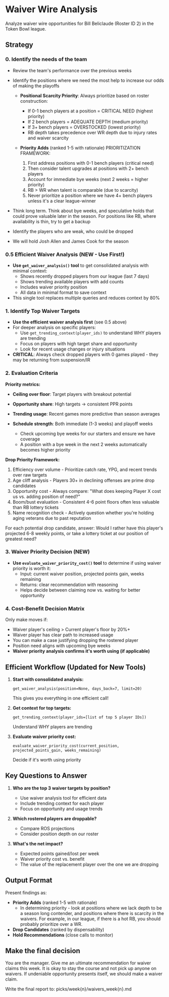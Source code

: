 # Waiver Wire Analysis

Analyze waiver wire opportunities for Bill Beliclaude (Roster ID 2) in the Token Bowl league.

## Strategy

### 0. Identify the needs of the team
- Review the team's performance over the previous weeks
- Identify the positions where we need the most help to increase our odds of making the playoffs

  - **Positional Scarcity Priority**: Always prioritize based on roster construction:
    - If 0-1 bench players at a position = CRITICAL NEED (highest priority)
    - If 2 bench players = ADEQUATE DEPTH (medium priority)
    - If 3+ bench players = OVERSTOCKED (lowest priority)
    - RB depth takes precedence over WR depth due to injury rates and waiver scarcity

  - **Priority Adds** (ranked 1-5 with rationale)
    PRIORITIZATION FRAMEWORK:
    1. First address positions with 0-1 bench players (critical need)
    2. Then consider talent upgrades at positions with 2+ bench players
    3. Account for immediate bye weeks (next 2 weeks = higher priority)
    4. RB > WR when talent is comparable (due to scarcity)
    5. Never prioritize a position where we have 4+ bench players unless it's a clear league-winner
- Think long term. Think about bye weeks, and speculative holds that could prove valuable later in the season. For positions like RB, where availability is thin, try to get a backup
- Identify the players who are weak, who could be dropped
- We will hold Josh Allen and James Cook for the season

### 0.5 Efficient Waiver Analysis (NEW - Use First!)
- **Use `get_waiver_analysis()` tool** to get consolidated analysis with minimal context:
  - Shows recently dropped players from our league (last 7 days)
  - Shows trending available players with add counts
  - Includes waiver priority position
  - All data in minimal format to save context
- This single tool replaces multiple queries and reduces context by 80%

### 1. Identify Top Waiver Targets
- **Use the efficient waiver analysis first** (see 0.5 above)
- For deeper analysis on specific players:
  - Use `get_trending_context(player_ids)` to understand WHY players are trending
  - Focus on players with high target share and opportunity
  - Look for recent usage changes or injury situations
- **CRITICAL**: Always check dropped players with 0 games played - they may be returning from suspension/IR

### 2. Evaluation Criteria
**Priority metrics:**
- **Ceiling over floor**: Target players with breakout potential
- **Opportunity share**: High targets -> consistent PPR points
- **Trending usage**: Recent games more predictive than season averages
- **Schedule strength**: Both immediate (1-3 weeks) and playoff weeks

  - Check upcoming bye weeks for our starters and ensure we have coverage
  - A position with a bye week in the next 2 weeks automatically becomes higher priority

**Drop Priority Framework:**
  1. Efficiency over volume - Prioritize catch rate, YPG, and recent trends over raw targets
  2. Age cliff analysis - Players 30+ in declining offenses are prime drop candidates
  3. Opportunity cost - Always compare: "What does keeping Player X cost us vs. adding position of need?"
  4. Boom/bust evaluation - Consistent 4-6 point floors often less valuable than RB lottery tickets
  5. Name recognition check - Actively question whether you're holding aging veterans due to past reputation

  For each potential drop candidate, answer: Would I rather have this player's projected 6-8 weekly points, or take a lottery ticket at our position of greatest need?

### 3. Waiver Priority Decision (NEW)
- **Use `evaluate_waiver_priority_cost()` tool** to determine if using waiver priority is worth it:
  - Input: current waiver position, projected points gain, weeks remaining
  - Returns: clear recommendation with reasoning
  - Helps decide between claiming now vs. waiting for better opportunity

### 4. Cost-Benefit Decision Matrix
Only make moves if:
- Waiver player's ceiling > Current player's floor by 20%+
- Waiver player has clear path to increased usage
- You can make a case justifying dropping the rostered player
- Position need aligns with upcoming bye weeks
- **Waiver priority analysis confirms it's worth using (if applicable)**

## Efficient Workflow (Updated for New Tools)

1. **Start with consolidated analysis:**
   ```
   get_waiver_analysis(position=None, days_back=7, limit=20)
   ```
   This gives you everything in one efficient call!

2. **Get context for top targets:**
   ```
   get_trending_context(player_ids=[list of top 5 player IDs])
   ```
   Understand WHY players are trending

3. **Evaluate waiver priority cost:**
   ```
   evaluate_waiver_priority_cost(current_position, projected_points_gain, weeks_remaining)
   ```
   Decide if it's worth using priority

## Key Questions to Answer

1. **Who are the top 3 waiver targets by position?**
   - Use waiver analysis tool for efficient data
   - Include trending context for each player
   - Focus on opportunity and usage trends

2. **Which rostered players are droppable?**
   - Compare ROS projections
   - Consider position depth on our roster

3. **What's the net impact?**
   - Expected points gained/lost per week
   - Waiver priority cost vs. benefit
   - The value of the replacement player over the one we are dropping

## Output Format

Present findings as:
- **Priority Adds** (ranked 1-5 with rationale)
  - In determining priority - look at positions where we lack depth to be a season long contender, and positions where there is scarcity in the waivers. For example, in our league, if there is a hot RB, you should probably prioritize over a WR.
- **Drop Candidates** (ranked by dispensability)
- **Hold Recommendations** (close calls to monitor)

## Make the final decision
You are the manager.
Give me an ultimate recommendation for waiver claims this week.
It is okay to stay the course and not pick up anyone on waivers.
If undeniable opportunity presents itself, we should make a waiver claim.

Write the final report to:
picks/week{n}/waivers_week{n}.md